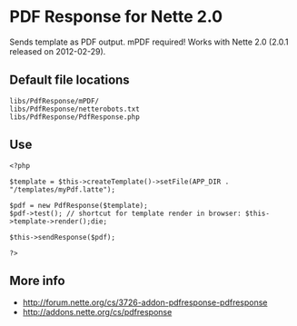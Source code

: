 PDF Response for Nette 2.0
===

Sends template as PDF output.
mPDF required!
Works with Nette 2.0 (2.0.1 released on 2012-02-29).


Default file locations
---


	libs/PdfResponse/mPDF/
	libs/PdfResponse/netterobots.txt
	libs/PdfResponse/PdfResponse.php


Use
---

	<?php

	$template = $this->createTemplate()->setFile(APP_DIR . "/templates/myPdf.latte");

	$pdf = new PdfResponse($template);
	$pdf->test(); // shortcut for template render in browser: $this->template->render();die;

	$this->sendResponse($pdf);

	?>

More info
---

- http://forum.nette.org/cs/3726-addon-pdfresponse-pdfresponse
- http://addons.nette.org/cs/pdfresponse